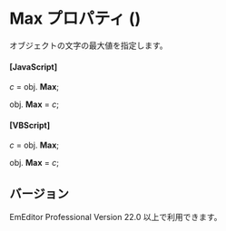 # Max プロパティ ()

オブジェクトの文字の最大値を指定します。

#### \[JavaScript\]

_c_ = obj. **Max**;

obj. **Max** = _c_;

#### \[VBScript\]

_c_ = obj. **Max**;

obj. **Max** = _c_;

## バージョン

EmEditor Professional Version 22.0 以上で利用できます。